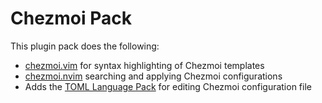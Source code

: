# Chezmoi Pack

This plugin pack does the following:

- [chezmoi.vim](https://github.com/alker0/chezmoi.vim) for syntax highlighting of Chezmoi templates
- [chezmoi.nvim](https://github.com/xvzc/chezmoi.nvim) searching and applying Chezmoi configurations
- Adds the [TOML Language Pack](https://github.com/AstroNvim/astrocommunity/tree/main/lua/astrocommunity/pack/toml) for editing Chezmoi configuration file

<!-- vim: set ft=markdown: -->